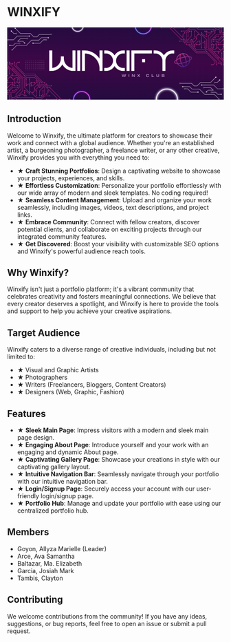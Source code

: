 # WINXIFY

![Winxify Logo](https://github.com/jshmrk/JUMPING-AWD-FEUTECH/raw/main/HEADER.png)

## Introduction
Welcome to Winxify, the ultimate platform for creators to showcase their work and connect with a global audience. Whether you're an established artist, a burgeoning photographer, a freelance writer, or any other creative, Winxify provides you with everything you need to:

- ★ **Craft Stunning Portfolios**: Design a captivating website to showcase your projects, experiences, and skills.
- ★ **Effortless Customization**: Personalize your portfolio effortlessly with our wide array of modern and sleek templates. No coding required!
- ★ **Seamless Content Management**: Upload and organize your work seamlessly, including images, videos, text descriptions, and project links.
- ★ **Embrace Community**: Connect with fellow creators, discover potential clients, and collaborate on exciting projects through our integrated community features.
- ★ **Get Discovered**: Boost your visibility with customizable SEO options and Winxify's powerful audience reach tools.

## Why Winxify?
Winxify isn't just a portfolio platform; it's a vibrant community that celebrates creativity and fosters meaningful connections. We believe that every creator deserves a spotlight, and Winxify is here to provide the tools and support to help you achieve your creative aspirations.

## Target Audience
Winxify caters to a diverse range of creative individuals, including but not limited to:
- ★ Visual and Graphic Artists
- ★ Photographers
- ★ Writers (Freelancers, Bloggers, Content Creators)
- ★ Designers (Web, Graphic, Fashion)


## Features
- ★ **Sleek Main Page**: Impress visitors with a modern and sleek main page design.
- ★ **Engaging About Page**: Introduce yourself and your work with an engaging and dynamic About page.
- ★ **Captivating Gallery Page**: Showcase your creations in style with our captivating gallery layout.
- ★ **Intuitive Navigation Bar**: Seamlessly navigate through your portfolio with our intuitive navigation bar.
- ★ **Login/Signup Page**: Securely access your account with our user-friendly login/signup page.
- ★ **Portfolio Hub**: Manage and update your portfolio with ease using our centralized portfolio hub.

## Members
- Goyon, Allyza Marielle (Leader)
- Arce, Ava Samantha
- Baltazar, Ma. Elizabeth
- Garcia, Josiah Mark
- Tambis, Clayton


## Contributing

We welcome contributions from the community! If you have any ideas, suggestions, or bug reports, feel free to open an issue or submit a pull request.
